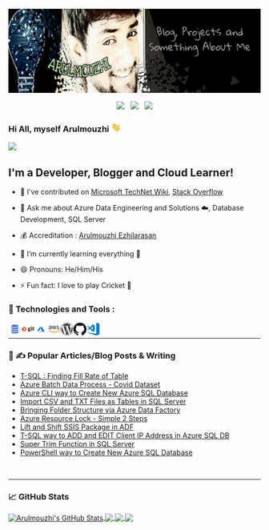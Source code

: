 ﻿[![Header](https://raw.githubusercontent.com/Arulmouzhi/Arulmouzhi/master/readmeheaderpic.png "Header")](https://arulmouzhi.wordpress.com/)

<p align='center'>
<a href="https://arulmouzhi.wordpress.com/"><img height="30" src="https://user-images.githubusercontent.com/65807570/90331481-53c88d80-dfd2-11ea-8e35-cb9ab85a3115.png"></a>&nbsp;&nbsp;
<a href="https://twitter.com/arulmouzhi"><img height="30" src="https://user-images.githubusercontent.com/65807570/90331507-9722fc00-dfd2-11ea-8a08-e4b39196ef87.png"></a>&nbsp;&nbsp;
<a href="https://www.linkedin.com/in/arulmouzhi-ezhilarasan/"><img height="30" src="https://user-images.githubusercontent.com/65807570/90331502-82466880-dfd2-11ea-886d-71ddcce00092.png"></a>
</p>

### Hi All, myself Arulmouzhi <img src="https://raw.githubusercontent.com/Arulmouzhi/Arulmouzhi/master/wave.gif" width="20px">

![](https://img.shields.io/badge/Microsoft-MCT-blue)

## I'm a Developer, Blogger and Cloud Learner!

- 👯 I've contributed on [Microsoft TechNet Wiki](https://social.technet.microsoft.com/profile/arulmouzhi/), [Stack Overflow](https://stackoverflow.com/users/7905444/arulmouzhi)

- 💬 Ask me about Azure Data Engineering and Solutions ☁️, Database Development, SQL Server

- 💰 Accreditation : [Arulmouzhi Ezhilarasan](https://www.youracclaim.com/users/arulmouzhi-ezhilarasan/badges)

- 🌱 I’m currently learning everything 🤣

- 😄 Pronouns: He/Him/His

- ⚡ Fun fact: I love to play Cricket 🏏

### 🔧 Technologies and Tools :

<img align="left" alt="SQL" width="26px" src="https://raw.githubusercontent.com/github/explore/80688e429a7d4ef2fca1e82350fe8e3517d3494d/topics/sql/sql.png" />
<img align="left" alt="Git" width="26px" src="https://raw.githubusercontent.com/github/explore/80688e429a7d4ef2fca1e82350fe8e3517d3494d/topics/git/git.png" />
<img align="left" alt="Git" width="26px" src="https://raw.githubusercontent.com/github/explore/78df643247d429f6cc873026c0622819ad797942/topics/azure/azure.png" />
<img align="left" alt="Git" width="26px" src="https://raw.githubusercontent.com/github/explore/78df643247d429f6cc873026c0622819ad797942/topics/aws/aws.png" />
<img align="left" alt="Git" width="26px" src="https://raw.githubusercontent.com/github/explore/78df643247d429f6cc873026c0622819ad797942/topics/wordpress/wordpress.png" />
<img align="left" alt="GitHub" width="26px" src="https://raw.githubusercontent.com/github/explore/78df643247d429f6cc873026c0622819ad797942/topics/github/github.png" />
<img align="left" alt="Visual Studio Code" width="26px" src="https://raw.githubusercontent.com/github/explore/80688e429a7d4ef2fca1e82350fe8e3517d3494d/topics/visual-studio-code/visual-studio-code.png" />

<br />

---

### &#x1F4F0; &#x270D; Popular Articles/Blog Posts & Writing
<!--  BLOG-POST-LIST:START  -->
- [T-SQL : Finding Fill Rate of Table](https://social.technet.microsoft.com/wiki/contents/articles/53888.t-sql-finding-fill-rate-of-table.aspx)
- [Azure Batch Data Process - Covid Dataset](https://arulmouzhi.wordpress.com/2021/02/12/azure-batch-data-process-covid-dataset/)
- [Azure CLI way to Create New Azure SQL Database](https://arulmouzhi.wordpress.com/2020/10/26/azure-cli-way-to-create-new-azure-sql-database/)
- [Import CSV and TXT Files as Tables in SQL Server](https://arulmouzhi.wordpress.com/2020/02/19/import-csv-and-txt-files-as-tables-in-sql-server/)
- [Bringing Folder Structure via Azure Data Factory](https://arulmouzhi.wordpress.com/2021/04/12/bringing-folder-structure-via-azure-data-factory/)
- [Azure Resource Lock - Simple 2 Steps](https://arulmouzhi.wordpress.com/2020/08/22/azure-resource-lock-simple-2-steps/)
- [Lift and Shift SSIS Package in ADF](https://arulmouzhi.wordpress.com/2021/04/13/lift-and-shift-ssis-package-in-adf/)
- [T-SQL way to ADD and EDIT Client IP Address in Azure SQL DB](https://arulmouzhi.wordpress.com/2020/11/15/t-sql-way-to-add-and-edit-client-ip-address-in-azure-sql-db/)
- [Super Trim Function in SQL Server](https://arulmouzhi.wordpress.com/2019/12/16/super-trim-function-and-enhanced-trim-function-in-sql-server/)
- [PowerShell way to Create New Azure SQL Database](https://arulmouzhi.wordpress.com/2020/12/09/powershell-way-to-create-new-azure-sql-database/)
<!--  BLOG-POST-LIST:END  -->
<!-- ### Connect with me:  -->
<!-- [<img align="left" alt="arulmouzhi.wordpress.com" width="22px" src="https://raw.githubusercontent.com/iconic/open-iconic/master/svg/globe.svg" />][website]  -->
<!-- [<img align="left" alt="Arulmouzhi | Twitter" width="22px" src="https://cdn.jsdelivr.net/npm/simple-icons@v3/icons/twitter.svg" />][twitter]  -->
<!-- [<img align="left" alt="Arulmouzhi | LinkedIn" width="22px" src="https://cdn.jsdelivr.net/npm/simple-icons@v3/icons/linkedin.svg" />][linkedin]  -->

<br />

---
### &#x1f4c8; GitHub Stats

<a href="https://github.com/Arulmouzhi/Arulmouzhi">
  <img align="center" src="https://github-readme-stats.vercel.app/api?username=Arulmouzhi&show_icons=true&theme=radical" alt="Arulmouzhi's GitHub Stats" />
</a>

<a href="https://github.com/Arulmouzhi/SQLGifts">
  <img align="center" src="https://github-readme-stats.vercel.app/api/pin/?username=Arulmouzhi&repo=SQLGifts&show_icons=true&theme=radical" />
</a>
<a href="https://github.com/Arulmouzhi/AzureStuffs">
  <img align="center" src="https://github-readme-stats.vercel.app/api/pin/?username=Arulmouzhi&repo=AzureStuffs&show_icons=true&theme=radical" />
</a>
<a href="https://github.com/Arulmouzhi/Arulmouzhi">
  <img align="center" src="https://github-readme-stats.vercel.app/api/top-langs/?username=Arulmouzhi&show_icons=true&theme=radical" />
</a>


<!-- [website]: https://arulmouzhi.wordpress.com/  -->
<!-- [twitter]: https://twitter.com/arulmouzhi  -->
<!-- [linkedin]: https://www.linkedin.com/in/arulmouzhi-ezhilarasan/  -->